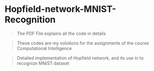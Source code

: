 # Hopfield-network-MNIST-Recognition

> The PDF File explains all the code in details

> These codes are my solutions for the assignments of the course Computational Intelligence

> Detailed implementation of Hopfield network, and its use in to recognize MNIST dataset 
